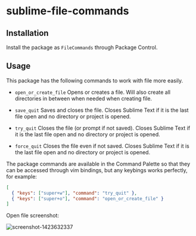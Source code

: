 # sublime-file-commands

## Installation

Install the package as `FileCommands` through Package Control.

## Usage

This package has the following commands to work with file
more easily.

* `open_or_create_file`
    Opens or creates a file.
    Will also create all directories in between when needed when creating file.

* `save_quit`
    Saves and closes the file.
    Closes Sublime Text if it is the last file open and no directory or project is opened.

* `try_quit`
    Closes the file (or prompt if not saved).
    Closes Sublime Text if it is the last file open and no directory or project is opened.

* `force_quit`
    Closes the file even if not saved.
    Closes Sublime Text if it is the last file open and no directory or project is opened.

The package commands are available in the Command Palette
so that they can be accessed through vim bindings,
but any keybings works perfectly, for example:

```json
[
  { "keys": ["super+w"], "command": "try_quit" },
  { "keys": ["super+o"], "command": "open_or_create_file" }
]
```


Open file screenshot:

![screenshot-1423632337](https://cloud.githubusercontent.com/assets/1436271/6142441/e980dfe2-b1f9-11e4-828d-0fbe6f277199.png)


